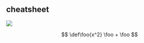 ## cheatsheet

![](https://raw.githubusercontent.com/kailashahirwar/cheatsheets-ai/master/Scipy.png)

$$
\def\foo{x^2} \foo + \foo
$$
